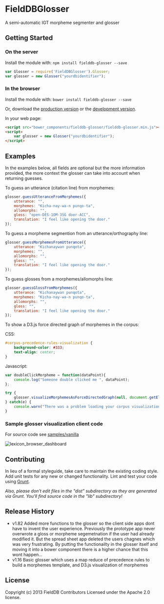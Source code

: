# FieldDBGlosser

A semi-automatic IGT morpheme segmenter and glosser

## Getting Started
### On the server
Install the module with: `npm install fielddb-glosser --save`

```javascript
var Glosser = require('FieldDBGlosser').Glosser;
var glosser = new Glosser("yourdbidentifier"); 
```

### In the browser

Install the module with: `bower install fielddb-glosser --save`

Or, download the [production version][min] or the [development version][max].

[min]: https://raw.github.com/OpenSourceFieldlinguistics/FieldDBGlosser/master/fielddb-glosser.min.js
[max]: https://raw.github.com/OpenSourceFieldlinguistics/FieldDBGlosser/master/fielddb-glosser.js

In your web page:

```html
<script src="bower_components/fielddb-glosser/fielddb-glosser.min.js"></script>
<script>
	var glosser = new Glosser("yourdbidentifier"); 
</script>
```


## Examples

In the examples below, all fields are optional but the more information provided, the more context the glosser can take into account when returning guesses.


To guess an utterance (citation line) from morphemes:

```javascript
glosser.guessUtteranceFromMorphemes({
	utterance: "",
	morphemes: "Kicha-nay-wa-n punqo-ta",
	allomorphs: "",
	gloss: "open-DES-1OM-3SG door-ACC", 
	translation: "I feel like opening the door."
});
```


To guess a morpheme segmention from an utterance/orthography line:

```javascript
glosser.guessMorphemesFromUtterance({
	utterance: "Kichanaywan punqota",
	morphemes: "",
	allomorphs: "",
	gloss: "", 
	translation: "I feel like opening the door."
});
```	


To guess glosses from a morphemes/allomorphs line:

```javascript
glosser.guessGlossFromMorphemes({
	utterance: "Kichanaywan punqota",
	morphemes: "Kicha-nay-wa-n punqo-ta",
	allomorphs: "",
	gloss: "", 
	translation: "I feel like opening the door."
});
```

To show a D3.js force directed graph of morphemes in the corpus:

CSS:

```css
#corpus-precedence-rules-visualization {
	background-color: #333;
	text-align: center;
}

```

Javascript:

```javascript
var doubleClickMorpheme = function(dataPoint){
	console.log("Someone double clicked me ", dataPoint);
};

try {
	glosser.visualizeMorphemesAsForceDirectedGraph(null, document.getElementById("corpus-precedence-rules-visualization"), "https://example.com/yourdbidentifier", doubleClickMorpheme);
} catch(e) {
	console.warn("There was a problem loading your corpus visualization.");
}
```


### Sample glosser visualization client code

For source code see [samples/vanilla](https://github.com/OpenSourceFieldlinguistics/FieldDBGlosser/tree/master/samples/vanilla)


![lexicon_browser_dashboard](https://f.cloud.github.com/assets/196199/2366164/8555cb70-a6f3-11e3-93ec-140fcaad2294.png)


## Contributing
In lieu of a formal styleguide, take care to maintain the existing coding style. Add unit tests for any new or changed functionality. Lint and test your code using [Grunt](http://gruntjs.com/).

_Also, please don't edit files in the "dist" subdirectory as they are generated via Grunt. You'll find source code in the "lib" subdirectory!_

## Release History

* v1.82 Added more functions to the glosser so the client side apps dont have to invent the user experience. Previously the prototype app never overwrote a gloss or morpheme segemetnation if the user had already modified it. But the spread sheet app deleted the users chagnes which was very frustrating. By putting the functionailty in the glosser itself and moving it into a bower component there is a higher chance that this wont happen...
* v1.16 Basic glosser which uses a map reduce of precedence rules to build a morphemes template, and D3.js visualization of morphemes

## License
Copyright (c) 2013 FieldDB Contributors
Licensed under the Apache 2.0 license.
